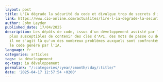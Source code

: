 ```yaml
---
layout: post
title: L'IA dégrade la sécurité du code et divulgue trop de secrets d'identification
link: https://www.cio-online.com/actualites/lire-l-ia-degrade-la-securite-du-code-et-divulgue-trop-de-secrets-d-identification-16285.html
author: John Leyden
published_date: 17/04/2025
description: Les dépôts de code, issus d'un développement assisté par l'IA, sont 40%
  plus susceptibles de contenir des clés d'API, des mots de passe ou des jetons. Et
  il ne s'agit là qu'un des nombreux problèmes auxquels sont confrontés les RSSI avec
  le code généré par l'IA.
language: fr
categories: articles
tags: ia développement
og-tags: ia développement
permalink: "/:categories/:year/:month/:day/:title/"
date: '2025-04-17 12:57:54 +0200'
---
```

